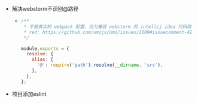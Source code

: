 - 解决webstorm不识别@路径
	- ```js
	  /**
	   * 不是真实的 webpack 配置，仅为兼容 webstorm 和 intellij idea 代码跳转
	   * ref: https://github.com/umijs/umi/issues/1109#issuecomment-423380125
	   */
	  
	  module.exports = {
	    resolve: {
	      alias: {
	        '@': require('path').resolve(__dirname, 'src'),
	      },
	    },
	  };
	  
	  ```
- 项目添加eslint